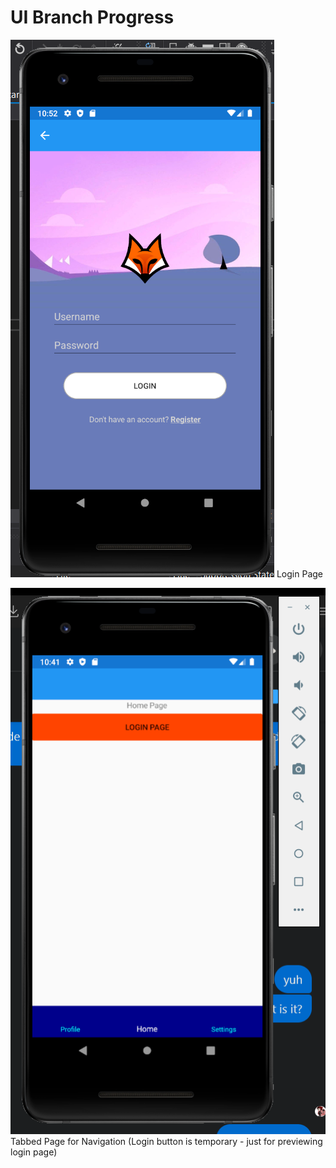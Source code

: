 # UI Branch Progress
![](images/login.png)
Login Page

![](images/tabbed.png)
Tabbed Page for Navigation (Login button is temporary - just for previewing login page)
